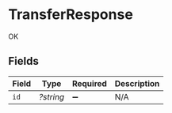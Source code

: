 # TransferResponse

OK


## Fields

| Field              | Type               | Required           | Description        |
| ------------------ | ------------------ | ------------------ | ------------------ |
| `id`               | *?string*          | :heavy_minus_sign: | N/A                |